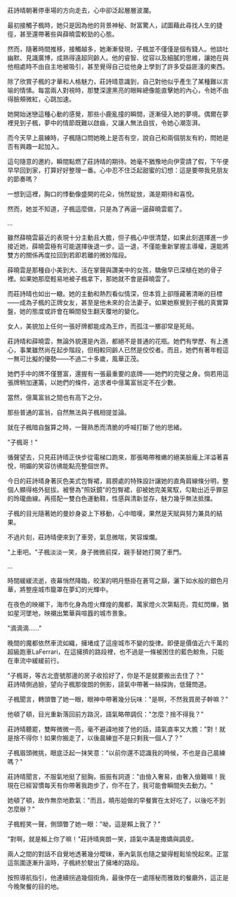 
莊詩晴朝著停車場的方向走去，心中卻泛起層層波瀾。

最初接觸子楓時，她只是因為他的背景神秘、財富驚人，試圖藉此尋找人生的捷徑，甚至還帶著些與薛曉雲較勁的心態。

然而，隨著時間推移，接觸越多，她漸漸發現，子楓並不僅僅是個有錢人。他談吐幽默、見識廣博，成熟得遠超同齡人。他的睿智、從容以及細膩的思維，讓她在與他相處時不由自主地被吸引，甚至覺得自己從他身上學到了許多受益匪淺的東西。

除了欣賞子楓的才華和人格魅力，莊詩晴意識到，自己對他似乎產生了某種難以言喻的情愫。每當兩人對視時，那雙深邃黑亮的眼眸總像能直擊她的內心，令她不由得臉頰微紅，心跳加速。

她開始迷戀這種心動的感覺，那些小鹿亂撞的瞬間，逐漸侵入她的夢境。偶爾在夢裡見到子楓，夢中的情節既難以啟齒，又讓人無法自拔，令她心潮澎湃。

而今天早上晨練時，子楓隨口問她晚上是否有空，說自己和兩個朋友有約，問她是否有興趣一起加入。

這句隨意的邀約，瞬間點燃了莊詩晴的期待。她毫不猶豫地向伊雯請了假，下午便早早回到家，打算好好整理一番。心中忍不住泛起甜蜜的幻想：這是要帶我見朋友的節奏嗎？

一想到這裡，胸口的悸動像盛開的花朵，悄然綻放，滿是期待和喜悅。

然而，她並不知道，子楓這麼做，只是為了再逼一逼薛曉雲罷了。

...

雖然薛曉雲最近的表現十分主動且大膽，但子楓心中很清楚，如果此刻選擇進一步接近她，薛曉雲極有可能選擇後退一步。這一退，不僅能重新掌握主導權，還能將雙方的關係再度拉回到若即若離的微妙階段。

薛曉雲是那種自小美到大、活在掌聲與讚美中的女孩，驕傲早已深植在她的骨子裡。如果她那麼輕易地被子楓拿下，那她就不會是薛曉雲了。

而莊詩晴也如出一轍。她的主動和熱烈看似情深，但本質上卻隱藏著清晰的目標——成為子楓的正牌女友，甚至是他未來的合法妻子。如果她察覺到子楓的真實算盤，她的態度或許會在瞬間發生翻天覆地的變化。

女人，美貌加上任何一張好牌都能成為王炸，而孤注一擲卻常是死局。  

莊詩晴和薛曉雲，無論外貌還是內涵，都絕不是普通的花瓶。她們有學歷、有上進心，事業雖然尚在起步階段，但相較同齡人已然是佼佼者。而且，她們有著年輕這一無可比擬的優勢——不過二十多歲，風華正茂。

她們手中的牌不僅豐富，還握有一張最重要的底牌——她們的完璧之身。倘若用這張牌稍加運籌，以她們的條件，追求者中億萬富翁定不在少數。  

當然，億萬富翁之間也有高下之分。  

那些普通的富翁，自然無法與子楓相提並論。

就在子楓暗自盤算之時，一聲熟悉而清脆的呼喊打斷了他的思緒。

"子楓哥！"

循聲望去，只見莊詩晴正快步從電梯口跑來，那張略帶稚嫩的絕美臉龐上洋溢著喜悅，明媚的笑容彷彿能點亮整個世界。

今日的莊詩晴身著灰色美式包臀裙，肩膀處的特殊設計讓她的直角肩線條分明，整個人顯得格外挺拔。被譽為"照妖鏡"的包臀裙，卻被她完美駕馭，勾勒出近乎罪惡的玲瓏曲線。再搭配一雙白色運動鞋，性感與清新並存，魅力幾乎無法抵擋。

子楓的目光隨著她的曼妙身姿上下移動，心中暗嘆，果然是天賦與努力兼具的結果。

不過片刻，莊詩晴便來到了車旁，氣息微喘，笑容燦爛。

"上車吧。"子楓淡淡一笑，身子微微前探，親手替她打開了車門。

...

時間緩緩流逝，夜幕悄然降臨，皎潔的明月懸掛在蒼穹之巔，灑下如水般的銀色月華，將整座城市籠罩在夢幻的光輝中。

在夜色的映襯下，海市化身為燈火輝煌的魔都，萬家燈火次第點亮，霓虹閃爍，猶如星河墜地，映襯出繁華與喧囂的城市景象。

"滴滴滴……"

晚間的魔都依然車流如織，擁堵成了這座城市不變的旋律。即便是價值近六千萬的超級跑車LaFerrari，在這擁擠的路段裡，也不過是一條被困住的藍色鯨魚，只能在車流中緩緩前行。

"子楓哥，等古北壹號那邊的房子收拾好了，你是不是就要搬出去住了？"  
莊詩晴側過臉，望向子楓那俊朗的側影，語氣中帶著一絲探詢，低聲問道。

子楓聞言，轉頭瞥了她一眼，眼神中帶著幾分玩味："是啊，不然我買房子幹嘛？"

他頓了頓，目光重新落回前方路況，語氣略帶調侃："怎麼？捨不得我？"

莊詩晴聽罷，雙眸微微一亮，毫不避諱地接了他的話，語氣直率又大膽："對！就是捨不得你！如果你搬走了，以後晨練豈不是只剩我一個人了？"

子楓眉頭微挑，眼底泛起一抹笑意："以前你還不認識我的時候，不也是自己晨練嗎？"

莊詩晴聞言，不服氣地挺了挺胸，振振有詞道："由儉入奢易，由奢入儉難嘛！我現在已經習慣每天有你帶著我跑步了，你不在了，我可能會瞬間失去動力。"

她頓了頓，故作無奈地歎氣："而且，曉彤姐做的早餐實在太好吃了，以後吃不到怎麼辦？"

子楓輕笑一聲，側頭瞥了她一眼："呦，這是賴上我了？"

"對啊，就是賴上你了嘛！"莊詩晴爽朗一笑，語氣中滿是撒嬌與調皮。

兩人之間的對話不自覺地透著幾分曖昧，車內氣氛也隨之變得輕鬆愉悅起來。正當這氛圍逐漸升溫時，子楓終於駛出了擁堵的路段。 

按照導航指引，他連續拐過幾個街角，最後停在一處隱秘而雅致的餐廳外，這正是今晚聚餐的目的地。
